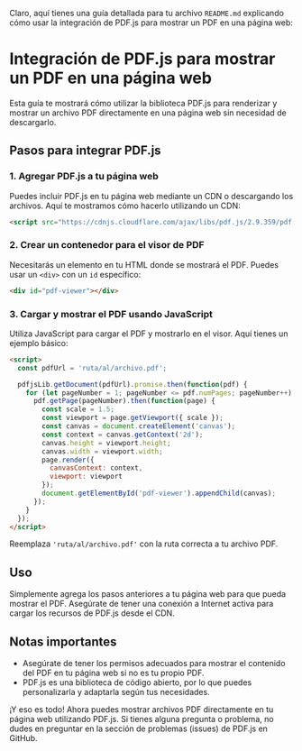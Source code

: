 Claro, aquí tienes una guía detallada para tu archivo `README.md` explicando cómo usar la integración de PDF.js para mostrar un PDF en una página web:

# Integración de PDF.js para mostrar un PDF en una página web

Esta guía te mostrará cómo utilizar la biblioteca PDF.js para renderizar y mostrar un archivo PDF directamente en una página web sin necesidad de descargarlo.

## Pasos para integrar PDF.js

### 1. Agregar PDF.js a tu página web

Puedes incluir PDF.js en tu página web mediante un CDN o descargando los archivos. Aquí te mostramos cómo hacerlo utilizando un CDN:

```html
<script src="https://cdnjs.cloudflare.com/ajax/libs/pdf.js/2.9.359/pdf.min.js"></script>
```

### 2. Crear un contenedor para el visor de PDF

Necesitarás un elemento en tu HTML donde se mostrará el PDF. Puedes usar un `<div>` con un `id` específico:

```html
<div id="pdf-viewer"></div>
```

### 3. Cargar y mostrar el PDF usando JavaScript

Utiliza JavaScript para cargar el PDF y mostrarlo en el visor. Aquí tienes un ejemplo básico:

```html
<script>
  const pdfUrl = 'ruta/al/archivo.pdf';

  pdfjsLib.getDocument(pdfUrl).promise.then(function(pdf) {
    for (let pageNumber = 1; pageNumber <= pdf.numPages; pageNumber++) {
      pdf.getPage(pageNumber).then(function(page) {
        const scale = 1.5;
        const viewport = page.getViewport({ scale });
        const canvas = document.createElement('canvas');
        const context = canvas.getContext('2d');
        canvas.height = viewport.height;
        canvas.width = viewport.width;
        page.render({
          canvasContext: context,
          viewport: viewport
        });
        document.getElementById('pdf-viewer').appendChild(canvas);
      });
    }
  });
</script>
```

Reemplaza `'ruta/al/archivo.pdf'` con la ruta correcta a tu archivo PDF.

## Uso

Simplemente agrega los pasos anteriores a tu página web para que pueda mostrar el PDF. Asegúrate de tener una conexión a Internet activa para cargar los recursos de PDF.js desde el CDN.

## Notas importantes

- Asegúrate de tener los permisos adecuados para mostrar el contenido del PDF en tu página web si no es tu propio PDF.
- PDF.js es una biblioteca de código abierto, por lo que puedes personalizarla y adaptarla según tus necesidades.

¡Y eso es todo! Ahora puedes mostrar archivos PDF directamente en tu página web utilizando PDF.js. Si tienes alguna pregunta o problema, no dudes en preguntar en la sección de problemas (issues) de PDF.js en GitHub.


